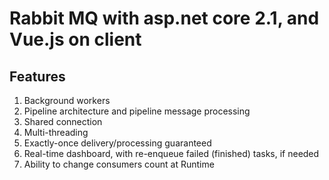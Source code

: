 # Rabbit MQ with asp.net core 2.1, and Vue.js on client

## Features

1. Background workers
2. Pipeline architecture and pipeline message processing
3. Shared connection
4. Multi-threading
5. Exactly-once delivery/processing guaranteed
6. Real-time dashboard, with re-enqueue failed (finished) tasks, if needed
7. Ability to change consumers count at Runtime